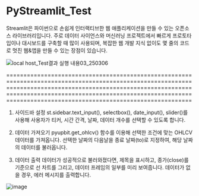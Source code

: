 # PyStreamlit_Test
Streamlit은 파이썬으로 손쉽게 인터랙티브한 웹 애플리케이션을 만들 수 있는 오픈소스 라이브러리입니다. 주로 데이터 사이언스와 머신러닝 프로젝트에서 빠르게 프로토타입이나 대시보드를 구축할 때 많이 사용되며, 복잡한 웹 개발 지식 없이도 몇 줄의 코드로 멋진 웹&amp;앱을 만들 수 있는 장점이 있습니다.

![local host_Test결과 실행 내용03_250306](https://github.com/user-attachments/assets/20582207-ddce-4991-af8d-b4301f4fc83c)

==============================================================================================================================================================================================================================================================================
1. 사이드바 설정
st.sidebar.text_input(), selectbox(), date_input(), slider()를 사용해 사용자가 티커, 시간 간격, 날짜, 데이터 개수를 선택할 수 있도록 합니다.

2. 데이터 가져오기
pyupbit.get_ohlcv() 함수를 이용해 선택한 조건에 맞는 OHLCV 데이터를 가져옵니다.
선택한 날짜의 다음날을 종료 날짜(to)로 지정하여, 해당 날짜의 데이터를 불러옵니다.

3. 데이터 출력
데이터가 성공적으로 불러와졌다면, 제목을 표시하고, 종가(close)를 기준으로 선 차트를 그리고, 데이터 프레임의 일부를 미리 보여줍니다.
데이터가 없을 경우, 에러 메시지를 출력합니다.

![image](https://github.com/user-attachments/assets/5861db8b-a204-499e-803f-abd65252bac8)
